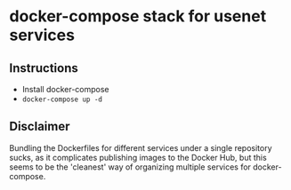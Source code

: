 # docker-compose stack for usenet services

## Instructions
- Install docker-compose
- ```docker-compose up -d```

## Disclaimer
Bundling the Dockerfiles for different services under a single repository sucks, as it complicates publishing images to the Docker Hub, but this seems to be the 'cleanest' way of organizing multiple services for docker-compose.
